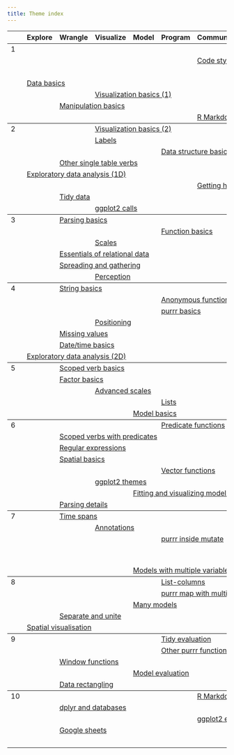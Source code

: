 ```yaml
---
title: Theme index
---
```


<table class="syllabus">
<colgroup>
  <col class="week" />
  <col class="theme" />
  <col class="theme" />
  <col class="theme" />
  <col class="theme" />
  <col class="theme" />
  <col class="theme" />
  <col class="theme" />
  <col class="theme" />
  <col class="theme" />
</colgroup>

<thead>
<tr>
  <th></th>
    <th>Explore</th>
    <th>Wrangle</th>
    <th>Visualize</th>
    <th>Model</th>
    <th>Program</th>
    <th>Communicate</th>
    <th>Workflow</th>
    <th>          </th>
  <th></th>
  <th></th>
</tr>
</thead>
<tbody>
<tr>
<td id='week-1'>1</td>
  <td colspan="6"></td>
  <td colspan="4"><a class="workflow" href="setup.html">Setup</a></td>
  <td colspan="1"></td>
</tr>
<tr>
<td></td>
  <td colspan="5"></td>
  <td colspan="4"><a class="communicate" href="code-style.html">Code style</a></td>
  <td colspan="2"></td>
</tr>
<tr>
<td></td>
  <td colspan="6"></td>
  <td colspan="4"><a class="workflow" href="documentation.html">Documentation</a></td>
  <td colspan="1"></td>
</tr>
<tr>
<td></td>
  <td colspan="4"><a class="explore" href="data-basics.html">Data basics</a></td>
  <td colspan="7"></td>
</tr>
<tr>
<td></td>
  <td colspan="2"></td>
  <td colspan="4"><a class="visualize" href="vis-basics.html">Visualization basics (1)</a></td>
  <td colspan="5"></td>
</tr>
<tr>
<td></td>
  <td colspan="1"></td>
  <td colspan="4"><a class="wrangle" href="manip-basics.html">Manipulation basics</a></td>
  <td colspan="6"></td>
</tr>
<tr>
<td></td>
  <td colspan="5"></td>
  <td colspan="4"><a class="communicate" href="rmarkdown-basics.html">R Markdown basics</a></td>
  <td colspan="2"></td>
</tr>
</tbody>
<tbody>
<tr>
<td id='week-2'>2</td>
  <td colspan="2"></td>
  <td colspan="4"><a class="visualize" href="vis-basics-2.html">Visualization basics (2)</a></td>
  <td colspan="5"></td>
</tr>
<tr>
<td></td>
  <td colspan="2"></td>
  <td colspan="4"><a class="visualize" href="vis-labelling.html">Labels</a></td>
  <td colspan="5"></td>
</tr>
<tr>
<td></td>
  <td colspan="4"></td>
  <td colspan="4"><a class="program" href="data-structure-basics.html">Data structure basics</a></td>
  <td colspan="3"></td>
</tr>
<tr>
<td></td>
  <td colspan="1"></td>
  <td colspan="4"><a class="wrangle" href="manip-one-table.html">Other single table verbs</a></td>
  <td colspan="6"></td>
</tr>
<tr>
<td></td>
  <td colspan="4"><a class="explore" href="eda-1d.html">Exploratory data analysis (1D)</a></td>
  <td colspan="7"></td>
</tr>
<tr>
<td></td>
  <td colspan="5"></td>
  <td colspan="4"><a class="communicate" href="getting-help.html">Getting help</a></td>
  <td colspan="2"></td>
</tr>
<tr>
<td></td>
  <td colspan="1"></td>
  <td colspan="4"><a class="wrangle" href="tidy-data.html">Tidy data</a></td>
  <td colspan="6"></td>
</tr>
<tr>
<td></td>
  <td colspan="2"></td>
  <td colspan="4"><a class="visualize" href="vis-calls.html">ggplot2 calls</a></td>
  <td colspan="5"></td>
</tr>
</tbody>
<tbody>
<tr>
<td id='week-3'>3</td>
  <td colspan="1"></td>
  <td colspan="4"><a class="wrangle" href="parse-basics.html">Parsing basics</a></td>
  <td colspan="6"></td>
</tr>
<tr>
<td></td>
  <td colspan="4"></td>
  <td colspan="4"><a class="program" href="function-basics.html">Function basics</a></td>
  <td colspan="3"></td>
</tr>
<tr>
<td></td>
  <td colspan="2"></td>
  <td colspan="4"><a class="visualize" href="vis-scales.html">Scales</a></td>
  <td colspan="5"></td>
</tr>
<tr>
<td></td>
  <td colspan="1"></td>
  <td colspan="4"><a class="wrangle" href="relational-basics.html">Essentials of relational data</a></td>
  <td colspan="6"></td>
</tr>
<tr>
<td></td>
  <td colspan="1"></td>
  <td colspan="4"><a class="wrangle" href="spread-gather.html">Spreading and gathering</a></td>
  <td colspan="6"></td>
</tr>
<tr>
<td></td>
  <td colspan="2"></td>
  <td colspan="4"><a class="visualize" href="vis-perception.html">Perception</a></td>
  <td colspan="5"></td>
</tr>
</tbody>
<tbody>
<tr>
<td id='week-4'>4</td>
  <td colspan="1"></td>
  <td colspan="4"><a class="wrangle" href="string-basics.html">String basics</a></td>
  <td colspan="6"></td>
</tr>
<tr>
<td></td>
  <td colspan="4"></td>
  <td colspan="4"><a class="program" href="function-anonymous.html">Anonymous functions</a></td>
  <td colspan="3"></td>
</tr>
<tr>
<td></td>
  <td colspan="4"></td>
  <td colspan="4"><a class="program" href="purrr-basics.html">purrr basics</a></td>
  <td colspan="3"></td>
</tr>
<tr>
<td></td>
  <td colspan="2"></td>
  <td colspan="4"><a class="visualize" href="vis-position.html">Positioning</a></td>
  <td colspan="5"></td>
</tr>
<tr>
<td></td>
  <td colspan="1"></td>
  <td colspan="4"><a class="wrangle" href="missing-values.html">Missing values</a></td>
  <td colspan="6"></td>
</tr>
<tr>
<td></td>
  <td colspan="1"></td>
  <td colspan="4"><a class="wrangle" href="datetime-basics.html">Date/time basics</a></td>
  <td colspan="6"></td>
</tr>
<tr>
<td></td>
  <td colspan="4"><a class="explore" href="eda-2d.html">Exploratory data analysis (2D)</a></td>
  <td colspan="7"></td>
</tr>
</tbody>
<tbody>
<tr>
<td id='week-5'>5</td>
  <td colspan="1"></td>
  <td colspan="4"><a class="wrangle" href="manip-scoped.html">Scoped verb basics</a></td>
  <td colspan="6"></td>
</tr>
<tr>
<td></td>
  <td colspan="1"></td>
  <td colspan="4"><a class="wrangle" href="factor-basics.html">Factor basics</a></td>
  <td colspan="6"></td>
</tr>
<tr>
<td></td>
  <td colspan="2"></td>
  <td colspan="4"><a class="visualize" href="vis-scales-2.html">Advanced scales</a></td>
  <td colspan="5"></td>
</tr>
<tr>
<td></td>
  <td colspan="4"></td>
  <td colspan="4"><a class="program" href="lists.html">Lists</a></td>
  <td colspan="3"></td>
</tr>
<tr>
<td></td>
  <td colspan="3"></td>
  <td colspan="4"><a class="model" href="model-basics.html">Model basics</a></td>
  <td colspan="4"></td>
</tr>
</tbody>
<tbody>
<tr>
<td id='week-6'>6</td>
  <td colspan="4"></td>
  <td colspan="4"><a class="program" href="function-predicate.html">Predicate functions</a></td>
  <td colspan="3"></td>
</tr>
<tr>
<td></td>
  <td colspan="1"></td>
  <td colspan="4"><a class="wrangle" href="manip-scoped-2.html">Scoped verbs with predicates</a></td>
  <td colspan="6"></td>
</tr>
<tr>
<td></td>
  <td colspan="1"></td>
  <td colspan="4"><a class="wrangle" href="regexps.html">Regular expressions</a></td>
  <td colspan="6"></td>
</tr>
<tr>
<td></td>
  <td colspan="1"></td>
  <td colspan="4"><a class="wrangle" href="spatial-basics.html">Spatial basics</a></td>
  <td colspan="6"></td>
</tr>
<tr>
<td></td>
  <td colspan="4"></td>
  <td colspan="4"><a class="program" href="function-vector.html">Vector functions</a></td>
  <td colspan="3"></td>
</tr>
<tr>
<td></td>
  <td colspan="2"></td>
  <td colspan="4"><a class="visualize" href="vis-themes.html">ggplot2 themes</a></td>
  <td colspan="5"></td>
</tr>
<tr>
<td></td>
  <td colspan="3"></td>
  <td colspan="4"><a class="model" href="model-vis.html">Fitting and visualizing models</a></td>
  <td colspan="4"></td>
</tr>
<tr>
<td></td>
  <td colspan="1"></td>
  <td colspan="4"><a class="wrangle" href="parse-details.html">Parsing details</a></td>
  <td colspan="6"></td>
</tr>
</tbody>
<tbody>
<tr>
<td id='week-7'>7</td>
  <td colspan="1"></td>
  <td colspan="4"><a class="wrangle" href="timespans.html">Time spans</a></td>
  <td colspan="6"></td>
</tr>
<tr>
<td></td>
  <td colspan="2"></td>
  <td colspan="4"><a class="visualize" href="vis-annotation.html">Annotations</a></td>
  <td colspan="5"></td>
</tr>
<tr>
<td></td>
  <td colspan="4"></td>
  <td colspan="4"><a class="program" href="purrr-mutate.html">purrr inside mutate</a></td>
  <td colspan="3"></td>
</tr>
<tr>
<td></td>
  <td colspan="6"></td>
  <td colspan="4"><a class="workflow" href="workflow-rmarkdown.html">R Markdown workflow</a></td>
  <td colspan="1"></td>
</tr>
<tr>
<td></td>
  <td colspan="3"></td>
  <td colspan="4"><a class="model" href="model-multivariate.html">Models with multiple variables</a></td>
  <td colspan="4"></td>
</tr>
</tbody>
<tbody>
<tr>
<td id='week-8'>8</td>
  <td colspan="4"></td>
  <td colspan="4"><a class="program" href="list-cols.html">List-columns</a></td>
  <td colspan="3"></td>
</tr>
<tr>
<td></td>
  <td colspan="4"></td>
  <td colspan="4"><a class="program" href="purrr-parallel.html">purrr map with multiple inputs</a></td>
  <td colspan="3"></td>
</tr>
<tr>
<td></td>
  <td colspan="3"></td>
  <td colspan="4"><a class="model" href="model-many.html">Many models</a></td>
  <td colspan="4"></td>
</tr>
<tr>
<td></td>
  <td colspan="1"></td>
  <td colspan="4"><a class="wrangle" href="separate-unite.html">Separate and unite</a></td>
  <td colspan="6"></td>
</tr>
<tr>
<td></td>
  <td colspan="4"><a class="explore" href="spatial-vis.html">Spatial visualisation</a></td>
  <td colspan="7"></td>
</tr>
</tbody>
<tbody>
<tr>
<td id='week-9'>9</td>
  <td colspan="4"></td>
  <td colspan="4"><a class="program" href="tidy-eval.html">Tidy evaluation</a></td>
  <td colspan="3"></td>
</tr>
<tr>
<td></td>
  <td colspan="4"></td>
  <td colspan="4"><a class="program" href="purrr-extras.html">Other purrr functions</a></td>
  <td colspan="3"></td>
</tr>
<tr>
<td></td>
  <td colspan="1"></td>
  <td colspan="4"><a class="wrangle" href="window-functions.html">Window functions</a></td>
  <td colspan="6"></td>
</tr>
<tr>
<td></td>
  <td colspan="3"></td>
  <td colspan="4"><a class="model" href="model-eval.html">Model evaluation</a></td>
  <td colspan="4"></td>
</tr>
<tr>
<td></td>
  <td colspan="1"></td>
  <td colspan="4"><a class="wrangle" href="rectangling.html">Data rectangling</a></td>
  <td colspan="6"></td>
</tr>
</tbody>
<tbody>
<tr>
<td id='week-10'>10</td>
  <td colspan="5"></td>
  <td colspan="4"><a class="communicate" href="rmarkdown-formats.html">R Markdown presentations</a></td>
  <td colspan="2"></td>
</tr>
<tr>
<td></td>
  <td colspan="1"></td>
  <td colspan="4"><a class="wrangle" href="dplyr-databases.html">dplyr and databases</a></td>
  <td colspan="6"></td>
</tr>
<tr>
<td></td>
  <td colspan="5"></td>
  <td colspan="4"><a class="communicate" href="ggplot2-exts.html">ggplot2 extensions</a></td>
  <td colspan="2"></td>
</tr>
<tr>
<td></td>
  <td colspan="1"></td>
  <td colspan="4"><a class="wrangle" href="googlesheets.html">Google sheets</a></td>
  <td colspan="6"></td>
</tr>
<tr>
<td></td>
  <td colspan="6"></td>
  <td colspan="4"><a class="workflow" href="learning-more.html">Learning more</a></td>
  <td colspan="1"></td>
</tr>
</tbody>
</table>